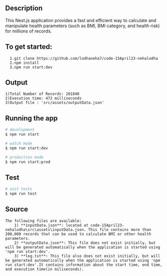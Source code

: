 
## Description
This Nest.js application provides a fast and efficient way to calculate and manipulate health parameters (such as BMI, BMI category, and health risk) for millions of records.
## To get started:

      1.git clone https://github.com/lodhaneha7/code-15April23-nehalodha
      2.npm install
      3.npm run start:dev
## Output 
```
1)Total Number of Records: 201840
2)Execution time: 472 milliseconds
3)Output file : 'src/assets/outputData.json'
```
## Running the app

```bash
# development
$ npm run start

# watch mode
$ npm run start:dev

# production mode
$ npm run start:prod
```
## Test

```bash
# unit tests
$ npm run test
```


## Source 
```
The following files are available:
    1) **inputData.json**: located at code-15April23-nehalodha\src\assets\inputData.json. This file contains more than 200,000 records that can be used to calculate BMI or other health parameters.
    2) **outputData.json**: This file does not exist initially, but will be generated automatically when the application is started using 'npm run start:dev'.
    3) **log.txt**: This file also does not exist initially, but will be generated automatically when the application is started using 'npm run start:dev'.It contains information about the start time, end time, and execution time(in miliseconds).
```
